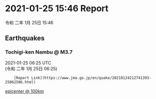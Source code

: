 # 2021-01-25 15:46 Report
令和 二年 1月 25日 15:46

## Earthquakes
### Tochigi-ken Nambu @ M3.7
2021-01-25 06:25 UTC  
        (令和 二年 1月 25日 06:25)
  
        [Report Link](https://www.jma.go.jp/en/quake/20210124212741393-25062506.html)  
[epicenter @ 100km](https://www.google.com/maps/place/36°30'00%22+140°12'00%22/@36.5,140.2,17z/data=!3m1!4b1!4m5!3m4!1s0x0:0x0!8m2!3d36.5!4d140.2)
